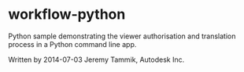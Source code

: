 workflow-python
===============

Python sample demonstrating the viewer authorisation and translation process in a Python command line app.

Written by 2014-07-03 Jeremy Tammik, Autodesk Inc.
